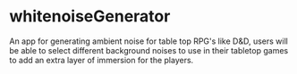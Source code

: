 ﻿# whitenoiseGenerator

An app for generating ambient noise for table top RPG's like D&D, users will be able to select different background noises to use in their tabletop games to add an extra layer of immersion for the players. 
